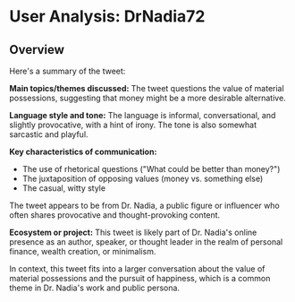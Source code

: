 # User Analysis: DrNadia72

## Overview

Here's a summary of the tweet:

**Main topics/themes discussed:** The tweet questions the value of material possessions, suggesting that money might be a more desirable alternative.

**Language style and tone:** The language is informal, conversational, and slightly provocative, with a hint of irony. The tone is also somewhat sarcastic and playful.

**Key characteristics of communication:**

* The use of rhetorical questions ("What could be better than money?")
* The juxtaposition of opposing values (money vs. something else)
* The casual, witty style

The tweet appears to be from Dr. Nadia, a public figure or influencer who often shares provocative and thought-provoking content.

**Ecosystem or project:** This tweet is likely part of Dr. Nadia's online presence as an author, speaker, or thought leader in the realm of personal finance, wealth creation, or minimalism.

In context, this tweet fits into a larger conversation about the value of material possessions and the pursuit of happiness, which is a common theme in Dr. Nadia's work and public persona.